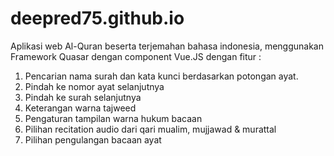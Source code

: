 # deepred75.github.io
Aplikasi web Al-Quran beserta terjemahan bahasa indonesia, menggunakan Framework Quasar dengan component Vue.JS dengan fitur :
1.  Pencarian nama surah dan kata kunci berdasarkan potongan ayat.
2.  Pindah ke nomor ayat selanjutnya
3.  Pindah ke surah selanjutnya
4.  Keterangan warna tajweed 
5.  Pengaturan tampilan warna hukum bacaan
6.  Pilihan recitation audio dari qari mualim, mujjawad & murattal
7.  Pilihan pengulangan bacaan ayat

